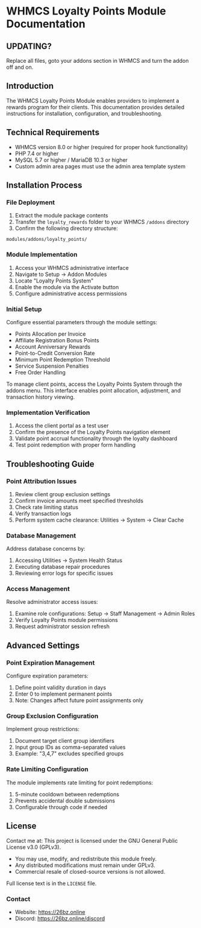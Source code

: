 # WHMCS Loyalty Points Module Documentation

## UPDATING?

Replace all files, goto your addons section in WHMCS and turn the addon off and on.

## Introduction

The WHMCS Loyalty Points Module enables providers to implement a rewards program for their clients. This documentation provides detailed instructions for installation, configuration, and troubleshooting.

## Technical Requirements

- WHMCS version 8.0 or higher (required for proper hook functionality)
- PHP 7.4 or higher
- MySQL 5.7 or higher / MariaDB 10.3 or higher
- Custom admin area pages must use the admin area template system

## Installation Process

### File Deployment

1. Extract the module package contents
2. Transfer the `loyalty_rewards` folder to your WHMCS `/addons` directory
3. Confirm the following directory structure:

```
modules/addons/loyalty_points/
```

### Module Implementation

1. Access your WHMCS administrative interface
2. Navigate to Setup → Addon Modules
3. Locate "Loyalty Points System"
4. Enable the module via the Activate button
5. Configure administrative access permissions

### Initial Setup

Configure essential parameters through the module settings:

- Points Allocation per Invoice
- Affiliate Registration Bonus Points
- Account Anniversary Rewards
- Point-to-Credit Conversion Rate
- Minimum Point Redemption Threshold
- Service Suspension Penalties
- Free Order Handling

To manage client points, access the Loyalty Points System through the addons menu. This interface enables point allocation, adjustment, and transaction history viewing.

### Implementation Verification

1. Access the client portal as a test user
2. Confirm the presence of the Loyalty Points navigation element
3. Validate point accrual functionality through the loyalty dashboard
4. Test point redemption with proper form handling

## Troubleshooting Guide

### Point Attribution Issues

1. Review client group exclusion settings
2. Confirm invoice amounts meet specified thresholds
3. Check rate limiting status
4. Verify transaction logs
5. Perform system cache clearance: Utilities → System → Clear Cache

### Database Management

Address database concerns by:

1. Accessing Utilities → System Health Status
2. Executing database repair procedures
3. Reviewing error logs for specific issues

### Access Management

Resolve administrator access issues:

1. Examine role configurations: Setup → Staff Management → Admin Roles
2. Verify Loyalty Points module permissions
3. Request administrator session refresh

## Advanced Settings

### Point Expiration Management

Configure expiration parameters:

1. Define point validity duration in days
2. Enter 0 to implement permanent points
3. Note: Changes affect future point assignments only

### Group Exclusion Configuration

Implement group restrictions:

1. Document target client group identifiers
2. Input group IDs as comma-separated values
3. Example: "3,4,7" excludes specified groups

### Rate Limiting Configuration

The module implements rate limiting for point redemptions:

1. 5-minute cooldown between redemptions
2. Prevents accidental double submissions
3. Configurable through code if needed

## License

Contact me at:
This project is licensed under the GNU General Public License v3.0 (GPLv3).

- You may use, modify, and redistribute this module freely.
- Any distributed modifications must remain under GPLv3.
- Commercial resale of closed-source versions is not allowed.

Full license text is in the `LICENSE` file.

### Contact

- Website: https://26bz.online
- Discord: https://26bz.online/discord
